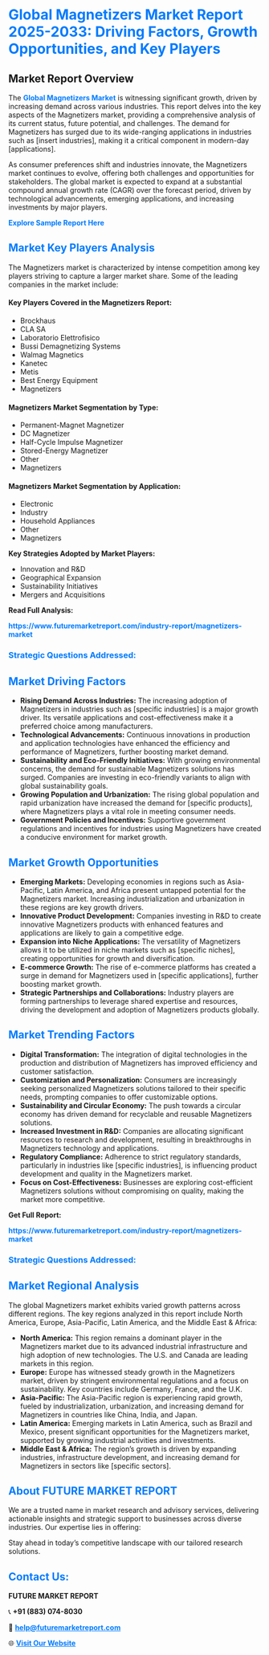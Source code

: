 <h1 style="color: #007BFF;">Global Magnetizers Market Report 2025-2033: Driving Factors, Growth Opportunities, and Key Players</h1>

<section id="overview">
<h2>Market Report Overview</h2>
<p>The <a href="https://www.futuremarketreport.com/industry-report/magnetizers-market" style="color: #007BFF; text-decoration: none;"><strong>Global Magnetizers Market</strong></a> is witnessing significant growth, driven by increasing demand across various industries. This report delves into the key aspects of the Magnetizers market, providing a comprehensive analysis of its current status, future potential, and challenges. The demand for Magnetizers has surged due to its wide-ranging applications in industries such as [insert industries], making it a critical component in modern-day [applications].</p>
<p>As consumer preferences shift and industries innovate, the Magnetizers market continues to evolve, offering both challenges and opportunities for stakeholders. The global market is expected to expand at a substantial compound annual growth rate (CAGR) over the forecast period, driven by technological advancements, emerging applications, and increasing investments by major players.</p>
</section>

<section id="overview">
<p><a href="https://www.futuremarketreport.com/request-sample/reportId=99618" style="color: #007BFF; text-decoration: none;"><strong>Explore Sample Report Here</strong></a></p>
</section>

<section id="key-players">
<h2 style="color: #007BFF;">Market Key Players Analysis</h2>
<p>The Magnetizers market is characterized by intense competition among key players striving to capture a larger market share. Some of the leading companies in the market include:</p>
<h4>Key Players Covered in the Magnetizers Report:</h4>
<ul><li>Brockhaus</li><li>CLA SA</li><li>Laboratorio Elettrofisico</li><li>Bussi Demagnetizing Systems</li><li>Walmag Magnetics</li><li>Kanetec</li><li>Metis</li><li>Best Energy Equipment</li><li>Magnetizers</li></ul>
<h4>Magnetizers Market Segmentation by Type:</h4>
<ul><li>Permanent-Magnet Magnetizer</li><li>DC Magnetizer</li><li>Half-Cycle Impulse Magnetizer</li><li>Stored-Energy Magnetizer</li><li>Other</li><li>Magnetizers</li></ul>

<h4>Magnetizers Market Segmentation by Application:</h4>
<ul><li>Electronic</li><li>Industry</li><li>Household Appliances</li><li>Other</li><li>Magnetizers</li></ul>
<p><strong>Key Strategies Adopted by Market Players:</strong></p>
<ul>
<li>Innovation and R&D</li>
<li>Geographical Expansion</li>
<li>Sustainability Initiatives</li>
<li>Mergers and Acquisitions</li>
</ul>
</section>

<section>
<p><strong>Read Full Analysis: </strong></p><a href="https://www.futuremarketreport.com/industry-report/magnetizers-market" style="color: #007BFF; text-decoration: none;"><strong>https://www.futuremarketreport.com/industry-report/magnetizers-market</strong></a>
<h3 style="color: #007BFF;">Strategic Questions Addressed:</h3>
</section>

<section id="driving-factors">
<h2 style="color: #007BFF;">Market Driving Factors</h2>
<ul>
<li><strong>Rising Demand Across Industries:</strong> The increasing adoption of Magnetizers in industries such as [specific industries] is a major growth driver. Its versatile applications and cost-effectiveness make it a preferred choice among manufacturers.</li>
<li><strong>Technological Advancements:</strong> Continuous innovations in production and application technologies have enhanced the efficiency and performance of Magnetizers, further boosting market demand.</li>
<li><strong>Sustainability and Eco-Friendly Initiatives:</strong> With growing environmental concerns, the demand for sustainable Magnetizers solutions has surged. Companies are investing in eco-friendly variants to align with global sustainability goals.</li>
<li><strong>Growing Population and Urbanization:</strong> The rising global population and rapid urbanization have increased the demand for [specific products], where Magnetizers plays a vital role in meeting consumer needs.</li>
<li><strong>Government Policies and Incentives:</strong> Supportive government regulations and incentives for industries using Magnetizers have created a conducive environment for market growth.</li>
</ul>
</section>

<section id="growth-opportunities">
<h2 style="color: #007BFF;">Market Growth Opportunities</h2>
<ul>
<li><strong>Emerging Markets:</strong> Developing economies in regions such as Asia-Pacific, Latin America, and Africa present untapped potential for the Magnetizers market. Increasing industrialization and urbanization in these regions are key growth drivers.</li>
<li><strong>Innovative Product Development:</strong> Companies investing in R&D to create innovative Magnetizers products with enhanced features and applications are likely to gain a competitive edge.</li>
<li><strong>Expansion into Niche Applications:</strong> The versatility of Magnetizers allows it to be utilized in niche markets such as [specific niches], creating opportunities for growth and diversification.</li>
<li><strong>E-commerce Growth:</strong> The rise of e-commerce platforms has created a surge in demand for Magnetizers used in [specific applications], further boosting market growth.</li>
<li><strong>Strategic Partnerships and Collaborations:</strong> Industry players are forming partnerships to leverage shared expertise and resources, driving the development and adoption of Magnetizers products globally.</li>
</ul>
</section>

<section id="trending-factors">
<h2 style="color: #007BFF;">Market Trending Factors</h2>
<ul>
<li><strong>Digital Transformation:</strong> The integration of digital technologies in the production and distribution of Magnetizers has improved efficiency and customer satisfaction.</li>
<li><strong>Customization and Personalization:</strong> Consumers are increasingly seeking personalized Magnetizers solutions tailored to their specific needs, prompting companies to offer customizable options.</li>
<li><strong>Sustainability and Circular Economy:</strong> The push towards a circular economy has driven demand for recyclable and reusable Magnetizers solutions.</li>
<li><strong>Increased Investment in R&D:</strong> Companies are allocating significant resources to research and development, resulting in breakthroughs in Magnetizers technology and applications.</li>
<li><strong>Regulatory Compliance:</strong> Adherence to strict regulatory standards, particularly in industries like [specific industries], is influencing product development and quality in the Magnetizers market.</li>
<li><strong>Focus on Cost-Effectiveness:</strong> Businesses are exploring cost-efficient Magnetizers solutions without compromising on quality, making the market more competitive.</li>
</ul>
</section>

<section>
<p><strong>Get Full Report: </strong></p><a href="https://www.futuremarketreport.com/industry-report/magnetizers-market" style="color: #007BFF; text-decoration: none;"><strong>https://www.futuremarketreport.com/industry-report/magnetizers-market</strong></a>
<h3 style="color: #007BFF;">Strategic Questions Addressed:</h3>
</section>


<section id="regional-analysis">
<h2 style="color: #007BFF;">Market Regional Analysis</h2>
<p>The global Magnetizers market exhibits varied growth patterns across different regions. The key regions analyzed in this report include North America, Europe, Asia-Pacific, Latin America, and the Middle East & Africa:</p>
<ul>
<li><strong>North America:</strong> This region remains a dominant player in the Magnetizers market due to its advanced industrial infrastructure and high adoption of new technologies. The U.S. and Canada are leading markets in this region.</li>
<li><strong>Europe:</strong> Europe has witnessed steady growth in the Magnetizers market, driven by stringent environmental regulations and a focus on sustainability. Key countries include Germany, France, and the U.K.</li>
<li><strong>Asia-Pacific:</strong> The Asia-Pacific region is experiencing rapid growth, fueled by industrialization, urbanization, and increasing demand for Magnetizers in countries like China, India, and Japan.</li>
<li><strong>Latin America:</strong> Emerging markets in Latin America, such as Brazil and Mexico, present significant opportunities for the Magnetizers market, supported by growing industrial activities and investments.</li>
<li><strong>Middle East & Africa:</strong> The region’s growth is driven by expanding industries, infrastructure development, and increasing demand for Magnetizers in sectors like [specific sectors].</li>
</ul>
</section>

<footer>
<h2 style="color: #007BFF;">About FUTURE MARKET REPORT</h2>
<p>We are a trusted name in market research and advisory services, delivering actionable insights and strategic support to businesses across diverse industries. Our expertise lies in offering:</p>

<p>Stay ahead in today’s competitive landscape with our tailored research solutions.</p>

<h2 style="color: #007BFF;">Contact Us:</h2>
<p><strong>FUTURE MARKET REPORT</strong></p>
<p>📞 <strong>+91 (883) 074-8030</strong></p>
<p>📧 <strong><a href="mailto:help@futuremarketreport.com" style="color: #007BFF;">help@futuremarketreport.com</a></strong></p>
<p>🌐 <strong><a href="https://www.futuremarketreport.com/" style="color: #007BFF;">Visit Our Website</a></strong></p>
</footer>